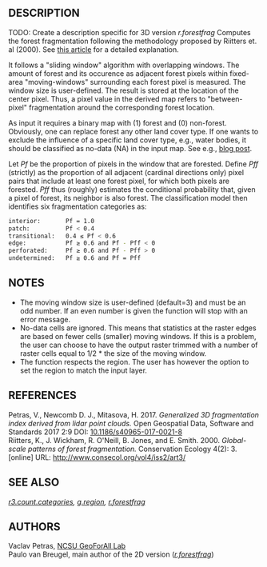## DESCRIPTION

TODO: Create a description specific for 3D version *r.forestfrag*
Computes the forest fragmentation following the methodology proposed by
Riitters et. al (2000). See [this
article](http://www.consecol.org/vol4/iss2/art3/) for a detailed
explanation.

It follows a "sliding window" algorithm with overlapping windows. The
amount of forest and its occurence as adjacent forest pixels within
fixed- area "moving-windows" surrounding each forest pixel is measured.
The window size is user-defined. The result is stored at the location of
the center pixel. Thus, a pixel value in the derived map refers to
"between-pixel" fragmentation around the corresponding forest location.

As input it requires a binary map with (1) forest and (0) non-forest.
Obviously, one can replace forest any other land cover type. If one
wants to exclude the influence of a specific land cover type, e.g.,
water bodies, it should be classified as no-data (NA) in the input map.
See e.g., [blog
post](https://pvanb.wordpress.com/2016/03/25/update-of-r-forestfrag-addon/).

Let *Pf* be the proportion of pixels in the window that are forested.
Define *Pff* (strictly) as the proportion of all adjacent (cardinal
directions only) pixel pairs that include at least one forest pixel, for
which both pixels are forested. *Pff* thus (roughly) estimates the
conditional probability that, given a pixel of forest, its neighbor is
also forest. The classification model then identifies six fragmentation
categories as:

```sh
interior:       Pf = 1.0
patch:          Pf < 0.4
transitional:   0.4 ≤ Pf < 0.6
edge:           Pf ≥ 0.6 and Pf - Pff < 0
perforated:     Pf ≥ 0.6 and Pf - Pff > 0
undetermined:   Pf ≥ 0.6 and Pf = Pff
```

## NOTES

  - The moving window size is user-defined (default=3) and must be an
    odd number. If an even number is given the function will stop with
    an error message.
  - No-data cells are ignored. This means that statistics at the raster
    edges are based on fewer cells (smaller) moving windows. If this is
    a problem, the user can choose to have the output raster trimmed
    with a number of raster cells equal to 1/2 \* the size of the moving
    window.
  - The function respects the region. The user has however the option to
    set the region to match the input layer.

## REFERENCES

Petras, V., Newcomb D. J., Mitasova, H. 2017. *Generalized 3D
fragmentation index derived from lidar point clouds.* Open Geospatial
Data, Software and Standards 2017 2:9
DOI: [10.1186/s40965-017-0021-8](https://dx.doi.org/10.1186/s40965-017-0021-8)  
Riitters, K., J. Wickham, R. O'Neill, B. Jones, and E. Smith. 2000.
*Global-scale patterns of forest fragmentation.* Conservation Ecology
4(2): 3. \[online\] URL: <http://www.consecol.org/vol4/iss2/art3/>

## SEE ALSO

*[r3.count.categories](r3.count.categories.md),
[g.region](https://grass.osgeo.org/grass-stable/manuals/g.region.html),
[r.forestfrag](r.forestfrag.md)*

## AUTHORS

Vaclav Petras, [NCSU GeoForAll
Lab](https://geospatial.ncsu.edu/geoforall/)  
Paulo van Breugel, main author of the 2D version
(*[r.forestfrag](r.forestfrag.md)*)
